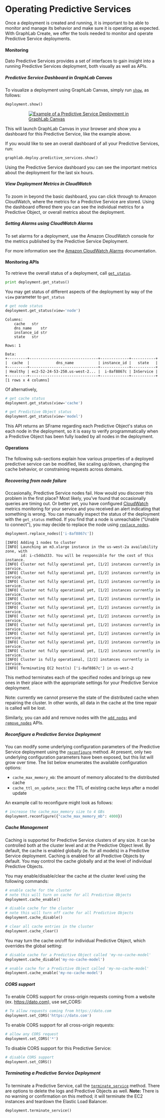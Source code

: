 # Operating Predictive Services

Once a deployment is created and running, it is important to be able to monitor and manage its behavior and make sure it is operating as expected. With GraphLab Create, we offer the tools needed to monitor and operate Predictive Service deployments.

#### Monitoring

Dato Predictive Services provides a set of interfaces to gain insight into a running Predictive Services deployment, both visually as well as APIs.

##### Predictive Service Dashboard in GraphLab Canvas

To visualize a deployment using GraphLab Canvas, simply run [`show`](https://dato.com/products/create/docs/generated/graphlab.deploy.PredictiveService.show.html), as follows:

```python
deployment.show()
```

[<img alt="Example of a Predictive Service Deployment in GraphLab Canvas" src="images/predictive-services-dashboard-glc1.1.png" style="max-width: 70%; margin-left: 15%;" />](images/predictive-services-dashboard-glc1.1.png)

This will launch GraphLab Canvas in your browser and show you a dashboard for this Predictive Service, like the example above.

If you would like to see an overall dashboard of all your Predictive Services, run:

```python
graphlab.deploy.predictive_services.show()
```

Using the Predictive Service dashboard you can see the important metrics about the deployment for the last six hours.

##### View Deployment Metrics in CloudWatch

To zoom in beyond the basic dashboard, you can click through to Amazon CloudWatch, where the metrics for a Predictive Service are stored. Using the dashboard offered there you can see the individual metrics for a Predictive Object, or overall metrics about the deployment.

##### Setting Alarms using CloudWatch Alarms

To set alarms for a deployment, use the Amazon CloudWatch console for the metrics published by the Predictive Service Deployment.

For more information see the [Amazon CloudWatch Alarms](http://docs.aws.amazon.com/AmazonCloudWatch/latest/DeveloperGuide/AlarmThatSendsEmail.html) documentation.

#### Monitoring APIs

To retrieve the overall status of a deployment, call [`get_status`](https://dato.com/products/create/docs/generated/graphlab.deploy.PredictiveService.get_status.html).

```python
print deployment.get_status()
```

You may get status of different aspects of the deployment by way of the `view` parameter to `get_status`

```python
# get node status
deployment.get_status(view='node')
```

```
Columns:
	cache	str
	dns_name	str
	instance_id	str
	state	str

Rows: 1

Data:
+---------+-------------------------------+-------------+-----------+
|  cache  |            dns_name           | instance_id |   state   |
+---------+-------------------------------+-------------+-----------+
| Healthy | ec2-52-24-53-250.us-west-2... |  i-8af8867c | InService |
+---------+-------------------------------+-------------+-----------+
[1 rows x 4 columns]
```

Of alternatively,

```python
# get cache status
deployment.get_status(view='cache')

# get Predictive Object status
deployment.get_status(view='model')
```

This API returns an SFrame regarding each Predictive Object's status on each node in the deployment, so it is easy to verify programmatically when a Predictive Object has been fully loaded by all nodes in the deployment.

#### Operations

The following sub-sections explain how various properties of a deployed predictive service can be modified, like scaling up/down, changing the cache behavior, or constraining requests across domains.

##### Recovering from node failure

Occasionally, Predictive Service nodes fail. How would you discover this problem in the first place? Most likely, you’ve found that occasionally queries are timing out. Or better yet, you have configured [CloudWatch](http://aws.amazon.com/cloudwatch/) metrics monitoring for your service and you received an alert indicating that something is wrong. You can manually inspect the status of the deployment with the `get_status` method. If you find that a node is unreachable ("Unable to connect"), you may decide to replace the node using [`replace_nodes`](https://dato.com/products/create/docs/generated/graphlab.deploy.PredictiveService.replace_nodes.html).

```python
deployment.replace_nodes(['i-8af8867c'])
```

```
[INFO] Adding 1 nodes to cluster
[INFO] Launching an m3.xlarge instance in the us-west-2a availability zone, with
       id: i-c5dda333. You will be responsible for the cost of this instance.
[INFO] Cluster not fully operational yet, [1/2] instances currently in service.
[INFO] Cluster not fully operational yet, [1/2] instances currently in service.
[INFO] Cluster not fully operational yet, [1/2] instances currently in service.
[INFO] Cluster not fully operational yet, [1/2] instances currently in service.
[INFO] Cluster not fully operational yet, [1/2] instances currently in service.
[INFO] Cluster not fully operational yet, [1/2] instances currently in service.
[INFO] Cluster not fully operational yet, [1/2] instances currently in service.
[INFO] Cluster not fully operational yet, [1/2] instances currently in service.
[INFO] Cluster not fully operational yet, [1/2] instances currently in service.
[INFO] Cluster not fully operational yet, [1/2] instances currently in service.
[INFO] Cluster not fully operational yet, [1/2] instances currently in service.
[INFO] Cluster is fully operational, [2/2] instances currently in service.
[INFO] Terminating EC2 host(s) ['i-8af8867c'] in us-west-2
```

This method terminates each of the specified nodes and brings up new ones in their place with the appropriate settings for your Predictive Service deployment.

Note: currently we cannot preserve the state of the distributed cache when repairing the cluster. In other words, all data in the cache at the time repair is called will be lost.

Similarly, you can add and remove nodes with the [`add_nodes`](https://dato.com/products/create/docs/generated/graphlab.deploy.PredictiveService.add_nodes.html) and [`remove_nodes`](https://dato.com/products/create/docs/generated/graphlab.deploy.PredictiveService.remove_nodes.html) APIs.

##### Reconfigure a Predictive Service Deployment

You can modify some underlying configuration parameters of the Predictive Service deployment using the [`reconfigure`](https://dato.com/products/create/docs/generated/graphlab.deploy.PredictiveService.reconfigure.html) method. At present, only two underlying configuration parameters have been exposed, but this list will grow over time. The list below enumerates the available configuration options:

- `cache_max_memory_mb`: the amount of memory allocated to the distributed cache
- `cache_ttl_on_update_secs`: the TTL of existing cache keys after a model update

An example call to reconfigure might look as follows:

```python
# increase the cache_max_memory size to 4 GBs
deployment.reconfigure({"cache_max_memory_mb": 4000})
```

##### Cache Management

Caching is supported for Predictive Service clusters of any size. It can be controlled both at the cluster level and at the Predictive Object level. By default, the cache is enabled globally (ie. for all models) in a Predictive Service deployment. Caching is enabled for all Predictive Objects by default. You may control the cache globally and at the level of individual Predictive Objects.

You may enable/disable/clear the cache at the cluster level using the following commands:

```python
# enable cache for the cluster
# note this will turn on cache for all Predictive Objects
deployment.cache_enable()

# disable cache for the cluster
# note this will turn off cache for all Predictive Objects
deployment.cache_disable()

# clear all cache entries in the cluster
deployment.cache_clear()
```

You may turn the cache on/off for individual Predictive Object, which overrides the global setting:

```python
# disable cache for a Predictive Object called 'my-no-cache-model'
deployment.cache_disable('my-no-cache-model')

# enable cache for a Predictive Object called 'my-no-cache-model'
deployment.cache_enable('my-no-cache-model')
```

##### CORS support

To enable CORS support for cross-origin requests coming from a website (ex. https://dato.com), use set_CORS:

```python
# To allow requests coming from https://dato.com
deployment.set_CORS('https://dato.com')
```

To enable CORS support for all cross-origin requests:

```python
# allow any CORS request
deployment.set_CORS('*')
```

To disable CORS support for this Predictive Service:

```python
# disable CORS support
deployment.set_CORS()
```

##### Terminating a Predictive Service Deployment

To terminate a Predictive Service, call the [`terminate_service`](https://dato.com/products/create/docs/generated/graphlab.deploy.PredictiveService.terminate_service.html) method. There are options to delete the logs and Predictive Objects as well. **Note:** There is no warning or confirmation on this method; it will terminate the EC2 instances and teardown the Elastic Load Balancer.

```python
deployment.terminate_service()
```
